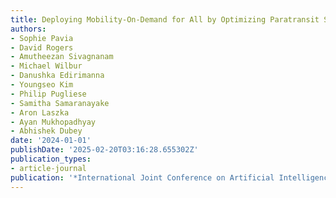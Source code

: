 ```yaml
---
title: Deploying Mobility-On-Demand for All by Optimizing Paratransit Services
authors:
- Sophie Pavia
- David Rogers
- Amutheezan Sivagnanam
- Michael Wilbur
- Danushka Edirimanna
- Youngseo Kim
- Philip Pugliese
- Samitha Samaranayake
- Aron Laszka
- Ayan Mukhopadhyay
- Abhishek Dubey
date: '2024-01-01'
publishDate: '2025-02-20T03:16:28.655302Z'
publication_types:
- article-journal
publication: '*International Joint Conference on Artificial Intelligence (IJCAI)*'
---
```

